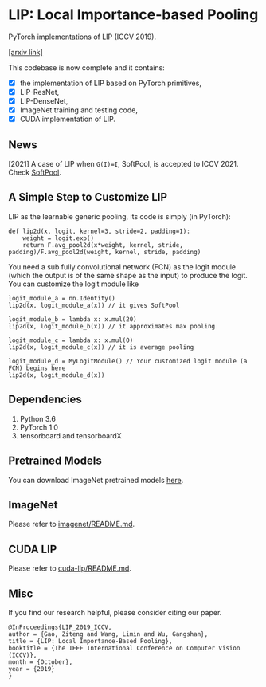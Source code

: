 # LIP: Local Importance-based Pooling

PyTorch implementations of LIP (ICCV 2019).

[[arxiv link]](https://arxiv.org/abs/1908.04156)

This codebase is now complete and it contains:

- [x] the implementation of LIP based on PyTorch primitives,
- [x] LIP-ResNet,
- [x] LIP-DenseNet,
- [x] ImageNet training and testing code,
- [x] CUDA implementation of LIP.

## News

[2021] A case of LIP when `G(I)=I`, SoftPool, is accepted to ICCV 2021. Check [SoftPool](https://github.com/alexandrosstergiou/SoftPool).

## A Simple Step to Customize LIP
LIP as the learnable generic pooling, its code is simply (in PyTorch):
```
def lip2d(x, logit, kernel=3, stride=2, padding=1):
    weight = logit.exp()
    return F.avg_pool2d(x*weight, kernel, stride, padding)/F.avg_pool2d(weight, kernel, stride, padding)
```

You need a sub fully convolutional network (FCN) as the logit module (which the output is of the same shape as the input) to produce the logit. You can customize the logit module like
```
logit_module_a = nn.Identity()
lip2d(x, logit_module_a(x)) // it gives SoftPool

logit_module_b = lambda x: x.mul(20)
lip2d(x, logit_module_b(x)) // it approximates max pooling

logit_module_c = lambda x: x.mul(0)
lip2d(x, logit_module_c(x)) // it is average pooling

logit_module_d = MyLogitModule() // Your customized logit module (a FCN) begins here
lip2d(x, logit_module_d(x))

```

## Dependencies
1. Python 3.6
2. PyTorch 1.0
3. tensorboard and tensorboardX

## Pretrained Models
You can download ImageNet pretrained models [here](https://drive.google.com/drive/folders/1KCt22JTob1hHiPmpLOlgZo3fvTRc11SJ).

## ImageNet
Please refer to [imagenet/README.md](./imagenet/).


## CUDA LIP
Please refer to [cuda-lip/README.md](./cuda-lip/).

## Misc
If you find our research helpful, please consider citing our paper.

```
@InProceedings{LIP_2019_ICCV,
author = {Gao, Ziteng and Wang, Limin and Wu, Gangshan},
title = {LIP: Local Importance-Based Pooling},
booktitle = {The IEEE International Conference on Computer Vision (ICCV)},
month = {October},
year = {2019}
}
```
